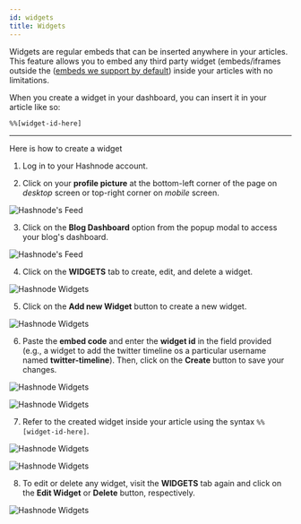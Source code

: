 ```yaml
---
id: widgets
title: Widgets
---
```


Widgets are regular embeds that can be inserted anywhere in your articles. This feature allows you to embed any third party widget (embeds/iframes outside the ([embeds we support by default](embeds)) inside your articles with no limitations.

When you create a widget in your dashboard, you can insert it in your article like so:

```
%%[widget-id-here]
```

---

Here is how to create a widget

1. Log in to your Hashnode account.

2. Click on your **profile picture** at the bottom-left corner of the page on *desktop* screen or top-right corner on *mobile* screen.

![Hashnode's Feed](https://cdn.hashnode.com/res/hashnode/image/upload/v1600711465204/4Mb1R5qj8.png?auto=compress)

3. Click on the **Blog Dashboard** option from the popup modal to access your blog's dashboard.

![Hashnode's Feed](https://cdn.hashnode.com/res/hashnode/image/upload/v1601380906521/1QhsZ20tP.png?auto=compress)

4. Click on the **WIDGETS** tab to create, edit, and delete a widget.

![Hashnode Widgets](https://cdn.hashnode.com/res/hashnode/image/upload/v1611048710947/0Jw2reiGr.png?auto=compress)

5. Click on the **Add new Widget** button to create a new widget.

![Hashnode Widgets](https://cdn.hashnode.com/res/hashnode/image/upload/v1611048886377/6iHl2iubD.png?auto=compress)

6. Paste the **embed code** and enter the **widget id** in the field provided (e.g., a widget to add the twitter timeline os a particular username named **twitter-timeline**). Then, click on the **Create** button to save your changes.

![Hashnode Widgets](https://cdn.hashnode.com/res/hashnode/image/upload/v1611049339606/SOV-2mJmj.png?auto=compress)

![Hashnode Widgets](https://cdn.hashnode.com/res/hashnode/image/upload/v1601386900728/P4YIDPFf3.png?auto=compress)

7. Refer to the created widget inside your article using the syntax `%%[widget-id-here]`.

![Hashnode Widgets](https://cdn.hashnode.com/res/hashnode/image/upload/v1601387043166/w46Hr9v0i.png?auto=compress)

![Hashnode Widgets](https://cdn.hashnode.com/res/hashnode/image/upload/v1601387063562/oLbAns4ul.png?auto=compress)

8. To edit or delete any widget, visit the **WIDGETS** tab again and click on the **Edit Widget** or **Delete** button, respectively.

![Hashnode Widgets](https://cdn.hashnode.com/res/hashnode/image/upload/v1611049723137/4uiXgZvwa.png?auto=compress)
